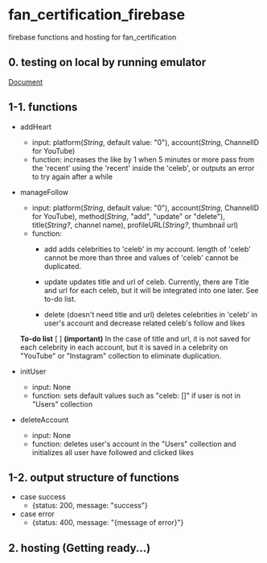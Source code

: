 # fan_certification_firebase
firebase functions and hosting for fan_certification

## 0. testing on local by running emulator
[Document](https://firebase.google.com/docs/functions/local-emulator)

## 1-1. functions
- addHeart
    - input: platform(*String*, default value: "0"), account(*String*, ChannelID for YouTube)
    - function: increases the like by 1 when 5 minutes or more pass from the 'recent' using the 'recent' inside the 'celeb', or outputs an error to try again after a while

- manageFollow
    - input: platform(*String*, default value: "0"), account(*String*, ChannelID for YouTube), method(*String*, "add", "update" or "delete"), title(*String?*, channel name), profileURL(*String?*, thumbnail url)
    - function: 
        - add
            adds celebrities to 'celeb' in my account. length of 'celeb' cannot be more than three and values of 'celeb' cannot be duplicated.

        - update
            updates title and url of celeb. Currently, there are Title and url for each celeb, but it will be integrated into one later. See to-do list.

        - delete (doesn't need title and url)
            deletes celebrities in 'celeb' in user's account and decrease related celeb's follow and likes

    **To-do list**
    [ ] **(important)** In the case of title and url, it is not saved for each celebrity in each account, but it is saved in a celebrity on "YouTube" or "Instagram" collection to eliminate duplication.

- initUser
    - input: None
    - function: sets default values such as "celeb: []" if user is not in "Users" collection

- deleteAccount
    - input: None
    - function: deletes user's account in the "Users" collection and initializes all user have followed and clicked likes

## 1-2. output structure of functions
- case success
    - {status: 200, message: "success"}
- case error
    - {status: 400, message: "{message of error}"}

## 2. hosting (Getting ready...)